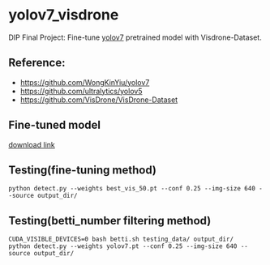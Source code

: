 # yolov7_visdrone
DIP Final Project: Fine-tune [yolov7](https://github.com/WongKinYiu/yolov7) pretrained model with Visdrone-Dataset.
## Reference:
- https://github.com/WongKinYiu/yolov7
- https://github.com/ultralytics/yolov5
- https://github.com/VisDrone/VisDrone-Dataset

## Fine-tuned model 
[download link](https://drive.google.com/file/d/17hIqMa_aFY-41jkw9XbtJOd5bXCvjyod/view?usp=sharing)

## Testing(fine-tuning method)
```shell
python detect.py --weights best_vis_50.pt --conf 0.25 --img-size 640 --source output_dir/
```

## Testing(betti_number filtering method)
```shell
CUDA_VISIBLE_DEVICES=0 bash betti.sh testing_data/ output_dir/
python detect.py --weights yolov7.pt --conf 0.25 --img-size 640 --source output_dir/
```
  

